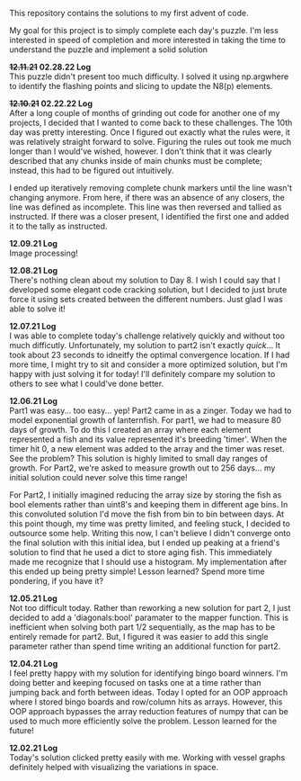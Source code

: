 This repository contains the solutions to my first advent of code. 

My goal for this project is to simply complete each day's puzzle. I'm less interested in speed of completion and more interested in taking the time to understand the puzzle and implement a solid solution


<b><strike>12.11.21</strike> 02.28.22 Log</b><br>
This puzzle didn't present too much difficulty. I solved it using np.argwhere to identify the flashing points and slicing to update the N8(p) elements.

<b><strike>12.10.21</strike> 02.22.22 Log</b><br>
After a long couple of months of grinding out code for another one of my projects, I decided that I wanted to come back to these challenges. The 10th day was pretty interesting. Once I figured out exactly what the rules were, it was relatively straight forward to solve. Figuring the rules out took me much longer than I would've wished, however. I don't think that it was clearly described that any chunks inside of main chunks must be complete; instead, this had to be figured out intuitively. 

I ended up iteratively removing complete chunk markers until the line wasn't changing anymore. From here, if there was an absence of any closers, the line was defined as incomplete. This line was then reversed and tallied as instructed. If there was a closer present, I identified the first one and added it to the tally as instructed.

<b>12.09.21 Log</b><br>
Image processing!

<b>12.08.21 Log</b><br>
There's nothing clean about my solution to Day 8. I wish I could say that I developed some elegant code cracking solution, but I decided to just brute force it using sets created between the different numbers. Just glad I was able to solve it!

<b>12.07.21 Log</b><br>
I was able to complete today's challenge relatively quickly and without too much difficutly. Unfortunately, my solution to part2 isn't exactly *quick*... It took about 23 seconds to idneitfy the optimal convergence location. If I had more time, I might try to sit and consider a more optimized solution, but I'm happy with just solving it for today! I'll definitely compare my solution to others to see what I could've done better.

<b>12.06.21 Log</b><br>
Part1 was easy... too easy... yep! Part2 came in as a zinger. Today we had to model exponential growth of lanternfish. For part1, we had to measure 80 days of growth. To do this I created an array where each element represented a fish and its value represented it's breeding 'timer'. When the timer hit 0, a new element was added to the array and the timer was reset. See the problem? This solution is highly limited to small day ranges of growth. For Part2, we're asked to measure growth out to 256 days... my initial solution could never solve this time range!

For Part2, I initially imagined reducing the array size by storing the fish as bool elements rather than uint8's and keeping them in different age bins. In this convoluted solution I'd move the fish from bin to bin between days. At this point though, my time was pretty limited, and feeling stuck, I decided to outsource some help. Writing this now, I can't believe I didn't converge onto the final solution with this initial idea, but I ended up peaking at a friend's solution to find that he used a dict to store aging fish. This immediately made me recognize that I should use a histogram. My implementation after this ended up being pretty simple! Lesson learned? Spend more time pondering, if you have it?

<b>12.05.21 Log</b><br>
Not too difficult today. Rather than reworking a new solution for part 2, I just decided to add a 'diagonals:bool' paramater to the mapper function. This is inefficient when solving both part 1/2 sequentially, as the map has to be entirely remade for part2. But, I figured it was easier to add this single parameter rather than spend time writing an additional function for part2.

<b>12.04.21 Log</b><br>
I feel pretty happy with my solution for identifying bingo board winners. I'm doing better and keeping focused on tasks one at a time rather than jumping back and forth between ideas. Today I opted for an OOP approach where I stored bingo boards and row/column hits as arrays. However, this OOP approach bypasses the array reduction features of numpy that can be used to much more efficiently solve the problem. Lesson learned for the future!

<b>12.02.21 Log</b><br>
Today's solution clicked pretty easily with me. Working with vessel graphs definitely helped with visualizing the variations in space.
